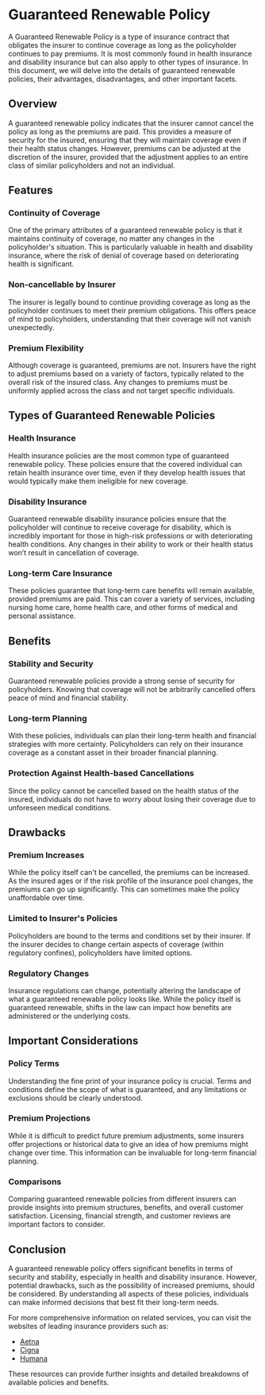 # Guaranteed Renewable Policy

A Guaranteed Renewable Policy is a type of insurance contract that obligates the insurer to continue coverage as long as the policyholder continues to pay premiums. It is most commonly found in health insurance and disability insurance but can also apply to other types of insurance. In this document, we will delve into the details of guaranteed renewable policies, their advantages, disadvantages, and other important facets.

## Overview

A guaranteed renewable policy indicates that the insurer cannot cancel the policy as long as the premiums are paid. This provides a measure of security for the insured, ensuring that they will maintain coverage even if their health status changes. However, premiums can be adjusted at the discretion of the insurer, provided that the adjustment applies to an entire class of similar policyholders and not an individual.

## Features

### Continuity of Coverage

One of the primary attributes of a guaranteed renewable policy is that it maintains continuity of coverage, no matter any changes in the policyholder's situation. This is particularly valuable in health and disability insurance, where the risk of denial of coverage based on deteriorating health is significant.

### Non-cancellable by Insurer

The insurer is legally bound to continue providing coverage as long as the policyholder continues to meet their premium obligations. This offers peace of mind to policyholders, understanding that their coverage will not vanish unexpectedly.

### Premium Flexibility

Although coverage is guaranteed, premiums are not. Insurers have the right to adjust premiums based on a variety of factors, typically related to the overall risk of the insured class. Any changes to premiums must be uniformly applied across the class and not target specific individuals.

## Types of Guaranteed Renewable Policies

### Health Insurance

Health insurance policies are the most common type of guaranteed renewable policy. These policies ensure that the covered individual can retain health insurance over time, even if they develop health issues that would typically make them ineligible for new coverage.

### Disability Insurance

Guaranteed renewable disability insurance policies ensure that the policyholder will continue to receive coverage for disability, which is incredibly important for those in high-risk professions or with deteriorating health conditions. Any changes in their ability to work or their health status won’t result in cancellation of coverage.

### Long-term Care Insurance

These policies guarantee that long-term care benefits will remain available, provided premiums are paid. This can cover a variety of services, including nursing home care, home health care, and other forms of medical and personal assistance.

## Benefits

### Stability and Security

Guaranteed renewable policies provide a strong sense of security for policyholders. Knowing that coverage will not be arbitrarily cancelled offers peace of mind and financial stability.

### Long-term Planning

With these policies, individuals can plan their long-term health and financial strategies with more certainty. Policyholders can rely on their insurance coverage as a constant asset in their broader financial planning.

### Protection Against Health-based Cancellations

Since the policy cannot be cancelled based on the health status of the insured, individuals do not have to worry about losing their coverage due to unforeseen medical conditions.

## Drawbacks

### Premium Increases

While the policy itself can't be cancelled, the premiums can be increased. As the insured ages or if the risk profile of the insurance pool changes, the premiums can go up significantly. This can sometimes make the policy unaffordable over time.

### Limited to Insurer's Policies

Policyholders are bound to the terms and conditions set by their insurer. If the insurer decides to change certain aspects of coverage (within regulatory confines), policyholders have limited options.

### Regulatory Changes

Insurance regulations can change, potentially altering the landscape of what a guaranteed renewable policy looks like. While the policy itself is guaranteed renewable, shifts in the law can impact how benefits are administered or the underlying costs.

## Important Considerations

### Policy Terms

Understanding the fine print of your insurance policy is crucial. Terms and conditions define the scope of what is guaranteed, and any limitations or exclusions should be clearly understood.

### Premium Projections

While it is difficult to predict future premium adjustments, some insurers offer projections or historical data to give an idea of how premiums might change over time. This information can be invaluable for long-term financial planning.

### Comparisons

Comparing guaranteed renewable policies from different insurers can provide insights into premium structures, benefits, and overall customer satisfaction. Licensing, financial strength, and customer reviews are important factors to consider.

## Conclusion

A guaranteed renewable policy offers significant benefits in terms of security and stability, especially in health and disability insurance. However, potential drawbacks, such as the possibility of increased premiums, should be considered. By understanding all aspects of these policies, individuals can make informed decisions that best fit their long-term needs.

For more comprehensive information on related services, you can visit the websites of leading insurance providers such as:

- [Aetna](https://www.aetna.com)
- [Cigna](https://www.cigna.com)
- [Humana](https://www.humana.com)

These resources can provide further insights and detailed breakdowns of available policies and benefits.